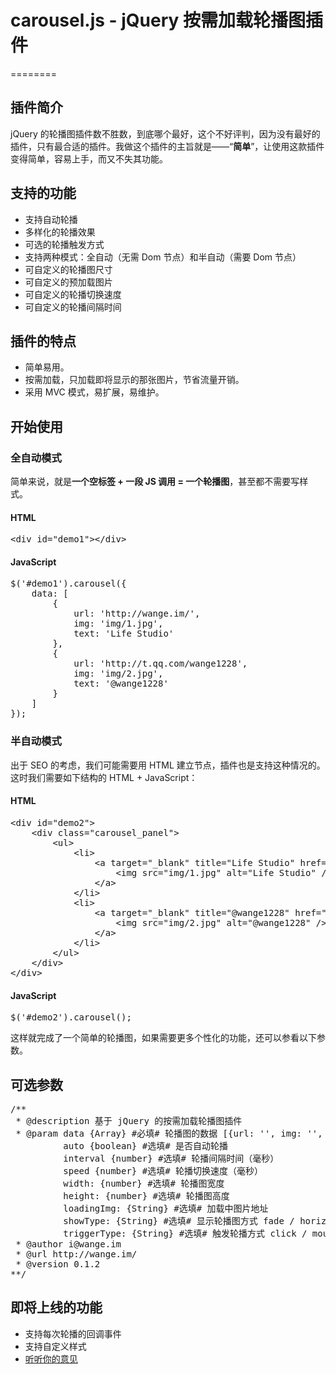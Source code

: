<h1>carousel.js - jQuery 按需加载轮播图插件</h1>
========
<h2>插件简介</h2>
<p>jQuery 的轮播图插件数不胜数，到底哪个最好，这个不好评判，因为没有最好的插件，只有最合适的插件。我做这个插件的主旨就是——“<strong>简单</strong>”，让使用这款插件变得简单，容易上手，而又不失其功能。</p>
<h2>支持的功能</h2>
<ul>
    <li>支持自动轮播</li>
    <li>多样化的轮播效果</li>
    <li>可选的轮播触发方式</li>
    <li>支持两种模式：全自动（无需 Dom 节点）和半自动（需要 Dom 节点）</li>
    <li>可自定义的轮播图尺寸</li>
    <li>可自定义的预加载图片</li>
    <li>可自定义的轮播切换速度</li>
    <li>可自定义的轮播间隔时间</li>
</ul>
<h2>插件的特点</h2>
<ul>
    <li>简单易用。</li>
    <li>按需加载，只加载即将显示的那张图片，节省流量开销。</li>
    <li>采用 MVC 模式，易扩展，易维护。</li>
</ul>
<h2>开始使用</h2>
<h3>全自动模式</h3>
<p>简单来说，就是<strong>一个空标签 + 一段 JS 调用 = 一个轮播图</strong>，甚至都不需要写样式。</p>
<h4>HTML</h4>
<pre>
&lt;div id="demo1"&gt;&lt;/div&gt;</pre>
<h4>JavaScript</h4>
<pre>
$('#demo1').carousel({
    data: [
        {
            url: 'http://wange.im/',
            img: 'img/1.jpg',
            text: 'Life Studio'
        },
        {
            url: 'http://t.qq.com/wange1228',
            img: 'img/2.jpg',
            text: '@wange1228'
        }
    ]
});</pre>
<h3>半自动模式</h3>
<p>出于 SEO 的考虑，我们可能需要用 HTML 建立节点，插件也是支持这种情况的。这时我们需要如下结构的 HTML + JavaScript：</p>
<h4>HTML</h4>
<pre>
&lt;div id="demo2"&gt;
    &lt;div class="carousel_panel"&gt;
        &lt;ul&gt;
            &lt;li&gt;
                &lt;a target="_blank" title="Life Studio" href="http://v.61.com/comic/7512/"&gt;
                    &lt;img src="img/1.jpg" alt="Life Studio" /&gt;
                &lt;/a&gt;
            &lt;/li&gt;
            &lt;li&gt;
                &lt;a target="_blank" title="@wange1228" href="http://v.61.com/zt/shengrimengjingling/"&gt;
                    &lt;img src="img/2.jpg" alt="@wange1228" /&gt;
                &lt;/a&gt;
            &lt;/li&gt;
        &lt;/ul&gt;
    &lt;/div&gt;
&lt;/div&gt;</pre>
<h4>JavaScript</h4>
<pre>
$('#demo2').carousel();</pre>
<p>这样就完成了一个简单的轮播图，如果需要更多个性化的功能，还可以参看以下参数。</p>
<h2>可选参数</h2>
<pre>
/**
 * @description 基于 jQuery 的按需加载轮播图插件
 * @param data {Array} #必填# 轮播图的数据 [{url: '', img: '', text: ''}]
          auto {boolean} #选填# 是否自动轮播
          interval {number} #选填# 轮播间隔时间（毫秒）
          speed {number} #选填# 轮播切换速度（毫秒）
          width: {number} #选填# 轮播图宽度
          height: {number} #选填# 轮播图高度
          loadingImg: {String} #选填# 加载中图片地址
          showType: {String} #选填# 显示轮播图方式 fade / horizontal / vertical
          triggerType: {String} #选填# 触发轮播方式 click / mouseover
 * @author i@wange.im
 * @url http://wange.im/
 * @version 0.1.2
**/</pre>
<h2>即将上线的功能</h2>
<ul>
    <li>支持每次轮播的回调事件</li>
    <li>支持自定义样式</li>
    <li><a href="mailto:i@wange.im" title="给我发邮件">听听你的意见</a></li>
</ul>
